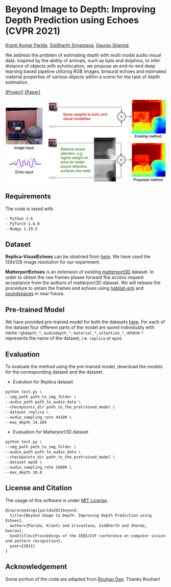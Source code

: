 # Beyond Image to Depth: Improving Depth Prediction using Echoes (CVPR 2021)

[Kranti Kumar Parida](https://krantiparida.github.io/), [Siddharth Srivastava](), [Gaurav Sharma](https://grvsharma.com/).

We address the problem of estimating depth with multi modal audio visual data. Inspired by the ability of animals, such as bats and dolphins, to infer distance of objects with echolocation, we propose an end-to-end deep learning based pipeline utilizing RGB images, binaural echoes and estimated material properties of various objects within a scene for the task of depth estimation.

[[Project]](https://krantiparida.github.io/projects/bimgdepth.html) [[Paper]]() 

![teaser](./teaser.png)

## Requirements
The code is tesed with
``` 
- Python 3.6 
- PyTorch 1.6.0
- Numpy 1.19.5
```

## Dataset

**Replica-VisualEchoes** can be obatined from [here](https://github.com/facebookresearch/VisualEchoes). We have used the 128x128 image resolution for our experiment. 

**MatterportEchoes** is an extension of existing [matterport3D](https://niessner.github.io/Matterport/) dataset. In order to obtain the raw frames please forward the access request acceptance from the authors of matterport3D dataset. We will release the procedure to obtain the frames and echoes using [habitat-sim](https://github.com/facebookresearch/habitat-sim) and [soundspaces](https://github.com/facebookresearch/sound-spaces) in near future.

## Pre-trained Model
We have provided pre-trained model for both the datasets [here](https://drive.google.com/drive/folders/1k26oP5D1YTrWIBFblySIIqZzTT6kF4yd?usp=sharing). For each of the dataset four different parts of the model are saved individually with name `rgbdepth_*`, `audiodepth_*`, `material_*`, `attention_*`, where `*` represents the name of the dataset, i.e. `replica` or `mp3d`.

## Evaluation 

To evaluate the method using the pre-trained model, download the models for the corresponding dataset and the dataset.
- Evalution for Replica dataset
```
python test.py \
--img_path path_to_img_folder \
--audio_path path_to_audio_data \
--checkpoints_dir path_to_the_pretrained_model \
--dataset replica \
--audio_sampling_rate 44100 \
--max_depth 14.104
```
- Evaluation for Matterport3D dataset
```
python test.py \
--img_path path_to_img_folder \
--audio_path path_to_audio_data \
--checkpoints_dir path_to_the_pretrained_model \
--dataset mp3d \
--audio_sampling_rate 16000 \
--max_depth 10.0
```


## License and Citation
The usage of this software is under [MIT License](https://github.com/krantiparida/beyond-image-to-depth/blob/c669d2164ad06290dc28d4c77de555ac2bf896d1/LICENSE).
```
@inproceedings{parida2021beyond,
  title={Beyond Image to Depth: Improving Depth Prediction using Echoes},
  author={Parida, Kranti and Srivastava, Siddharth and Sharma, Gaurav},
  booktitle={Proceedings of the IEEE/CVF conference on computer vision and pattern recognition},
  year={2021}
}
```

## Acknowledgement
Some portion of the code are adapted from [Rouhan Gao](https://ai.stanford.edu/~rhgao/). Thanks Rouhan!